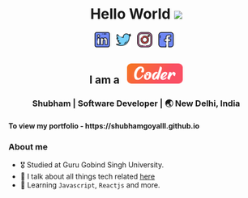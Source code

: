 <div align="center">
  <h1> Hello World <img src="https://media.giphy.com/media/hvRJCLFzcasrR4ia7z/giphy.gif" width="25px"></h1>
</div>
 
<p align='center'> 
<a href="https://www.linkedin.com/in/shubhamgoyalll/"><img height="30" src="https://raw.githubusercontent.com/shubhamgoyalll/shubham/master/icons/linkedin.png?raw=true"></a>&nbsp;&nbsp;
<a href="https://twitter.com/Shubbu_goyal"><img height="30" src="https://raw.githubusercontent.com/shubhamgoyalll/shubham/master/icons/twitter.png?raw=true"></a>&nbsp;&nbsp;
<a href="https://www.instagram.com/shubhamgoyalll/"><img height="30" src="https://raw.githubusercontent.com/shubhamgoyalll/shubham/master/icons/instagram.png?raw=true"></a>&nbsp;&nbsp;
<a href="https://www.facebook.com/Shubhamgoyalll/"><img height="30" src="https://raw.githubusercontent.com/shubhamgoyalll/shubham/master/icons/facebook.png?raw=true"></a>&nbsp;&nbsp;

<div align="center">
<h2>I am a &nbsp; <img height="40" width="110" src="https://raw.githubusercontent.com/shubhamgoyalll/shubham/master/icons/coder.png?raw=true">
</div>
<div align="center">
<h3>  Shubham |  Software Developer | 🌏 New Delhi, India </h3>
</div>
 <h4> To view my portfolio - https://shubhamgoyalll.github.io </h4>

### About me 

- 🎖 Studied at Guru Gobind Singh University. 
- 👀 I talk about all things tech related [here](https://www.instagram.com/shubhamgoyalll/) 
- 🌱 Learning `Javascript`, `Reactjs` and more.


<!--
**shubhamgoyalll/shubham** is a ✨ _special_ ✨ repository because its `README.md` (this file) appears on your GitHub profile.
-->
